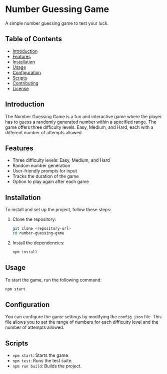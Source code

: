 # Number Guessing Game

A simple number guessing game to test your luck.

## Table of Contents

- [Introduction](#introduction)
- [Features](#features)
- [Installation](#installation)
- [Usage](#usage)
- [Configuration](#configuration)
- [Scripts](#scripts)
- [Contributing](#contributing)
- [License](#license)

## Introduction

The Number Guessing Game is a fun and interactive game where the player has to guess a randomly generated number within a specified range. The game offers three difficulty levels: Easy, Medium, and Hard, each with a different number of attempts allowed.

## Features

- Three difficulty levels: Easy, Medium, and Hard
- Random number generation
- User-friendly prompts for input
- Tracks the duration of the game
- Option to play again after each game

## Installation

To install and set up the project, follow these steps:

1. Clone the repository:

   ```sh
   git clone <repository-url>
   cd number-guessing-game
   ```

2. Install the dependencies:
   ```sh
   npm install
   ```

## Usage

To start the game, run the following command:

```sh
npm start
```

## Configuration

You can configure the game settings by modifying the `config.json` file. This file allows you to set the range of numbers for each difficulty level and the number of attempts allowed.

## Scripts

- `npm start`: Starts the game.
- `npm test`: Runs the test suite.
- `npm run build`: Builds the project.
